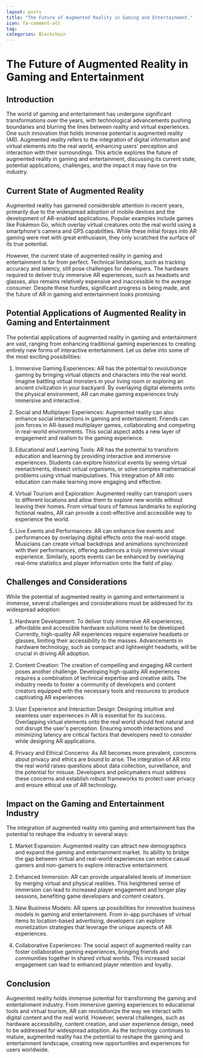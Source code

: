 ```yaml
---
layout: posts
title: "The Future of Augmented Reality in Gaming and Entertainment."
icon: fa-comment-alt
tag:      
categories: Blockchain
---
```



# The Future of Augmented Reality in Gaming and Entertainment

## Introduction

The world of gaming and entertainment has undergone significant transformations over the years, with technological advancements pushing boundaries and blurring the lines between reality and virtual experiences. One such innovation that holds immense potential is augmented reality (AR). Augmented reality refers to the integration of digital information and virtual elements into the real world, enhancing users' perception and interaction with their surroundings. This article explores the future of augmented reality in gaming and entertainment, discussing its current state, potential applications, challenges, and the impact it may have on the industry.

## Current State of Augmented Reality

Augmented reality has garnered considerable attention in recent years, primarily due to the widespread adoption of mobile devices and the development of AR-enabled applications. Popular examples include games like Pokémon Go, which overlay virtual creatures onto the real world using a smartphone's camera and GPS capabilities. While these initial forays into AR gaming were met with great enthusiasm, they only scratched the surface of its true potential.

However, the current state of augmented reality in gaming and entertainment is far from perfect. Technical limitations, such as tracking accuracy and latency, still pose challenges for developers. The hardware required to deliver truly immersive AR experiences, such as headsets and glasses, also remains relatively expensive and inaccessible to the average consumer. Despite these hurdles, significant progress is being made, and the future of AR in gaming and entertainment looks promising.

## Potential Applications of Augmented Reality in Gaming and Entertainment

The potential applications of augmented reality in gaming and entertainment are vast, ranging from enhancing traditional gaming experiences to creating entirely new forms of interactive entertainment. Let us delve into some of the most exciting possibilities:

1. Immersive Gaming Experiences: AR has the potential to revolutionize gaming by bringing virtual objects and characters into the real world. Imagine battling virtual monsters in your living room or exploring an ancient civilization in your backyard. By overlaying digital elements onto the physical environment, AR can make gaming experiences truly immersive and interactive.

2. Social and Multiplayer Experiences: Augmented reality can also enhance social interactions in gaming and entertainment. Friends can join forces in AR-based multiplayer games, collaborating and competing in real-world environments. This social aspect adds a new layer of engagement and realism to the gaming experience.

3. Educational and Learning Tools: AR has the potential to transform education and learning by providing interactive and immersive experiences. Students can explore historical events by seeing virtual reenactments, dissect virtual organisms, or solve complex mathematical problems using virtual manipulatives. This integration of AR into education can make learning more engaging and effective.

4. Virtual Tourism and Exploration: Augmented reality can transport users to different locations and allow them to explore new worlds without leaving their homes. From virtual tours of famous landmarks to exploring fictional realms, AR can provide a cost-effective and accessible way to experience the world.

5. Live Events and Performances: AR can enhance live events and performances by overlaying digital effects onto the real-world stage. Musicians can create virtual backdrops and animations synchronized with their performances, offering audiences a truly immersive visual experience. Similarly, sports events can be enhanced by overlaying real-time statistics and player information onto the field of play.

## Challenges and Considerations

While the potential of augmented reality in gaming and entertainment is immense, several challenges and considerations must be addressed for its widespread adoption:

1. Hardware Development: To deliver truly immersive AR experiences, affordable and accessible hardware solutions need to be developed. Currently, high-quality AR experiences require expensive headsets or glasses, limiting their accessibility to the masses. Advancements in hardware technology, such as compact and lightweight headsets, will be crucial in driving AR adoption.

2. Content Creation: The creation of compelling and engaging AR content poses another challenge. Developing high-quality AR experiences requires a combination of technical expertise and creative skills. The industry needs to foster a community of developers and content creators equipped with the necessary tools and resources to produce captivating AR experiences.

3. User Experience and Interaction Design: Designing intuitive and seamless user experiences in AR is essential for its success. Overlapping virtual elements onto the real world should feel natural and not disrupt the user's perception. Ensuring smooth interactions and minimizing latency are critical factors that developers need to consider while designing AR applications.

4. Privacy and Ethical Concerns: As AR becomes more prevalent, concerns about privacy and ethics are bound to arise. The integration of AR into the real world raises questions about data collection, surveillance, and the potential for misuse. Developers and policymakers must address these concerns and establish robust frameworks to protect user privacy and ensure ethical use of AR technology.

## Impact on the Gaming and Entertainment Industry

The integration of augmented reality into gaming and entertainment has the potential to reshape the industry in several ways:

1. Market Expansion: Augmented reality can attract new demographics and expand the gaming and entertainment market. Its ability to bridge the gap between virtual and real-world experiences can entice casual gamers and non-gamers to explore interactive entertainment.

2. Enhanced Immersion: AR can provide unparalleled levels of immersion by merging virtual and physical realities. This heightened sense of immersion can lead to increased player engagement and longer play sessions, benefiting game developers and content creators.

3. New Business Models: AR opens up possibilities for innovative business models in gaming and entertainment. From in-app purchases of virtual items to location-based advertising, developers can explore monetization strategies that leverage the unique aspects of AR experiences.

4. Collaborative Experiences: The social aspect of augmented reality can foster collaborative gaming experiences, bringing friends and communities together in shared virtual worlds. This increased social engagement can lead to enhanced player retention and loyalty.

## Conclusion

Augmented reality holds immense potential for transforming the gaming and entertainment industry. From immersive gaming experiences to educational tools and virtual tourism, AR can revolutionize the way we interact with digital content and the real world. However, several challenges, such as hardware accessibility, content creation, and user experience design, need to be addressed for widespread adoption. As the technology continues to mature, augmented reality has the potential to reshape the gaming and entertainment landscape, creating new opportunities and experiences for users worldwide.